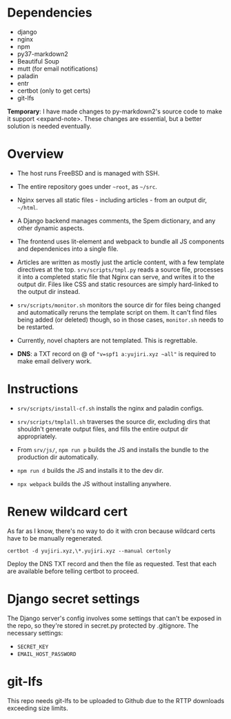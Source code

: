 # Dependencies

* django
* nginx
* npm
* py37-markdown2
* Beautiful Soup
* mutt (for email notifications)
* paladin
* entr
* certbot (only to get certs)
* git-lfs

**Temporary**: I have made changes to py-markdown2's source code to make it support &lt;expand-note&gt;. These changes are essential, but a better solution is needed eventually.

# Overview

* The host runs FreeBSD and is managed with SSH.

* The entire repository goes under `~root`, as `~/src`.

* Nginx serves all static files - including articles - from an output dir, `~/html`.

* A Django backend manages comments, the Spem dictionary, and any other dynamic aspects.

* The frontend uses lit-element and webpack to bundle all JS components and dependenices into a single file.

* Articles are written as mostly just the article content, with a few template directives at the top. `srv/scripts/tmpl.py` reads a source file, processes it into a completed static file that Nginx can serve, and writes it to the output dir. Files like CSS and static resources are simply hard-linked to the output dir instead.

* `srv/scripts/monitor.sh` monitors the source dir for files being changed and automatically reruns the template script on them. It can't find files being added (or deleted) though, so in those cases, `monitor.sh` needs to be restarted.

* Currently, novel chapters are not templated. This is regrettable.

* **DNS**: a TXT record on @ of `"v=spf1 a:yujiri.xyz ~all"` is required to make email delivery work.

# Instructions

* `srv/scripts/install-cf.sh` installs the nginx and paladin configs.

* `srv/scripts/tmplall.sh` traverses the source dir, excluding dirs that shouldn't generate output files, and fills the entire output dir appropriately.

* From `srv/js/`, `npm run p` builds the JS and installs the bundle to the production dir automatically.

* `npm run d` builds the JS and installs it to the dev dir.

* `npx webpack` builds the JS without installing anywhere.

# Renew wildcard cert

As far as I know, there's no way to do it with cron because wildcard certs have to be manually regenerated.

`certbot -d yujiri.xyz,\*.yujiri.xyz --manual certonly`

Deploy the DNS TXT record and then the file as requested. Test that each are available before telling certbot to proceed.

# Django secret settings

The Django server's config involves some settings that can't be exposed in the repo, so they're stored in secret.py protected by .gitignore. The necessary settings:

* `SECRET_KEY`
* `EMAIL_HOST_PASSWORD`

# git-lfs

This repo needs git-lfs to be uploaded to Github due to the RTTP downloads exceeding size limits.
